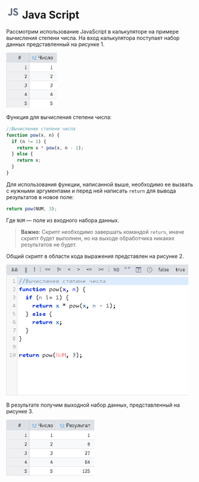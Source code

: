 # ![](../../../images/icons/calcdata/javascript_default.svg) Java Script

Рассмотрим использование JavaScript в калькуляторе на примере вычисления степени числа. На вход калькулятора поступает набор данных представленный на рисунке 1.

![Пример входного набора данных](./javascript-1.png)

Функция для вычисления степени числа:

```javascript
//Вычисление степени числа
function pow(x, n) {
  if (n != 1) {
    return x * pow(x, n - 1);
  } else {
    return x;
  }
}
```

Для использования функции, написанной выше, необходимо ее вызвать с нужными аргументами и перед ней написать `return` для вывода результатов в новое поле:

```javascript
return pow(NUM, 3);
```

Где `NUM` — поле из входного набора данных.

>**Важно:** Скрипт необходимо завершать командой `return`, иначе скрипт будет выполнен, но на выходе обработчика никаких результатов не будет.

Общий скрипт в области кода выражения представлен на рисунке 2.

![Пример вычисления степени числа](./javascript-2.png)

В результате получим выходной набор данных, представленный на рисунке 3.

![Результат вычисления степени числа](./javascript-3.png)
